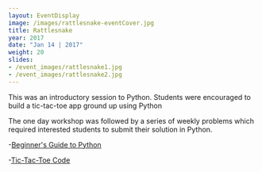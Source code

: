 ```yaml
---
layout: EventDisplay
image: /images/rattlesnake-eventCover.jpg
title: Rattlesnake
year: 2017
date: "Jan 14 | 2017"
weight: 20
slides:
- /event_images/rattlesnake1.jpg
- /event_images/rattlesnake2.jpg
---
```


This was an introductory session to Python. Students were encouraged to build a tic-tac-toe app ground up using Python 

<!--break-->

The one day workshop was followed by a series of weekly problems which required  interested students to submit their solution in Python.

-[Beginner's Guide to Python](http://wncc-iitb.org/wiki/index.php/Python_Workshop_Resources)

-[Tic-Tac-Toe Code](http://wncc-iitb.org/wiki/index.php/Python_Workshop_Resources)